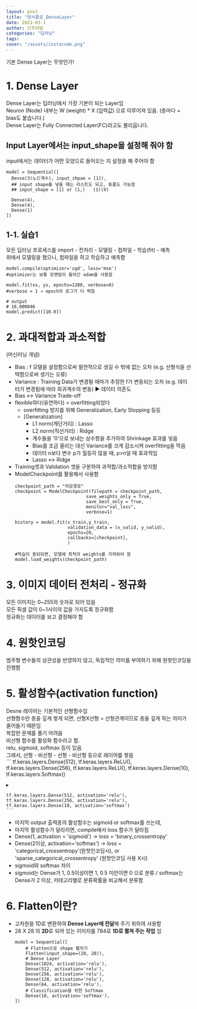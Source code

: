 ```yaml
---
layout: post
title: "텐서플로_DenseLayer"
date: 2021-03-1
author: 단우아범
categories: "딥러닝"
tags:	
cover: "/assets/instacode.png"
---
```


기본 Dense Layer는 무엇인가!  

# 1. Dense Layer  
Dense Layer는 딥러닝에서 가장 기본이 되는 Layer임  
Neuron (Node) 내부는 W (weight) * X (입력값) 으로 이루어져 있음. (층마다 + bias도 붙습니다.)  
Dense Layer는 Fully Connected Layer(FC)라고도 불리웁니다.  

## Input Layer에서는 input_shape을 설정해 줘야 함  
input에서는 데이터가 어떤 모양으로 들어오는 지 설정을 해 주어야 함  
  ```
  model = Sequential([
    Dense(3(노드개수), input_shpae = [1]),
    ## input shape를 넣을 때는 리스트도 되고, 튜플도 가능함
    ## input_shape = [1] or (1,)   (1)(X)

    Dense(4),
    Dense(4),
    Dense(1)
  ])
  ```


## 1-1. 실습1  
모든 딥러닝 프로세스틑 import - 전처리 - 모델링 - 컴파일 - 학습(fit) - 예측  
위에서 모델링을 했으니, 컴파일을 하고 학습하고 예측함  
  ```
  model.compile(optimizer='sgd', loss='mse')
  #optimizer는 보통 모멘텀이 들어간 adam을 사용함  

  model.fit(xs, ys, epochs=1200, verbose=0)
  #verbose = 1 → epoch의 로그가 다 찍힘

  # output
  # 16.000046
  model.predict([10.0])
  ```

# 2. 과대적합과 과소적합  
(머신러닝 개념)  
- Bias : f 모델을 설정함으로써 필연적으로 생길 수 밖에 없는 오차 (e.g. 선형식을 선택함으로써 생기는 오류)  
- Variance : Training Data가 변경될 때마가 추정한 f가 변동되는 오차 (e.g. 데이터가 변경됨에 따라 회귀계수의 변동) ▶ 데이터 의존도  
- Bias ↔ Variance Trade-off  
- flexible하다(유연하다) = overfitting되었다  
  - overfitting 방지를 위해 Generalization, Early Stopping 등등  
  - [Generalization]  
    - L1 norm(계단거리) : Lasso  
    - L2 norm(직선거리) : Ridge  
    - 계수들을 '0'으로 보내는 상수항을 추가하여 Shrinkage 효과를 넣음  
    - Bias를 조금 올리는 대신 Variance를 크게 감소시켜 overfitting을 막음  
    - 데이터 n보다 변수 p가 월등히 많을 때, p>n일 때 효과적임  
    - Lasso ↔ Ridge  
- Training셋과 Validation 셋을 구분하여 과적합/과소적합을 방지함  
- ModelCheckpoint를 활용해서 사용함  
    ```
    checkpoint_path = "저장경로"
    checkpoint = ModelCheckpoint(filepath = checkpoint_path,
                               save_weights_only = True,
                               save_best_only = True,
                               monitor="val_loss",
                               verbose=1)

    history = model.fit(x_train,y_train,
                        validation_data = (x_valid, y_valid),
                        epochs=20,
                        callbacks=[checkpoint],
                        )

    #학습이 종되되면, 모델에 최적의 weights를 가져와야 함
    model.load_weights(checkpoint_path)
    ```

# 3. 이미지 데이터 전처리 - 정규화  
모든 이미지는 0~255의 숫자로 되어 있음  
모든 픽셀 값이 0~1사이의 값을 가지도록 정규화함  
정규화는 데이터를 보고 결정해야 함  

# 4. 원핫인코딩  
범주형 변수들의 상관성을 반영하지 않고, 독립적인 의미를 부여하기 위해 원핫인코딩을 진행함  


# 5. 활성함수(activation function)  
Desne 레이어는 기본적인 선형함수임  
선형함수만 층을 깊게 쌓게 되면, 선형X선형 = 선형관계이므로 층을 깊게 하는 의미가 줄어들기 때문임  
복잡한 문제를 풀기 어려움  
비선형 함수를 활성화 함수라고 함.  
relu, sigmoid, softmax 등이 있음  
그래서, 선형 - 비선형 - 선형 - 비선형 등으로 레이어를 쌓음  
    ```
    tf.keras.layers.Dense(512),
    tf.keras.layers.ReLU(),
    tf.keras.layers.Dense(256),
    tf.keras.layers.ReLU(),
    tf.keras.layers.Dense(10),
    tf.keras.layers.Softmax()

    ▶ 

    tf.keras.layers.Dense(512, activation='relu'),
    tf.keras.layers.Dense(256, activation='relu'),
    tf.keras.layers.Dense(10, activation='softmax')
    ```
- 마지막 output 출력층의 활성함수는 sigmoid or softmax를 쓰는데,  
- 마지막 활성함수가 달라지면, compile에서 loss 함수가 달라짐  
- Dense(1, activation = 'sigmoid') → loss = 'binary_crossentropy'  
- Dense(2이상, activation='softmax') → loss = 'categorical_crossentropy'(원핫인코딩시), or 'sparse_categorical_crossentropy' (원핫인코딩 사용 X시)  
- sigmoid와 softmax 차이  
- sigmoid는 Dense가 1, 0.5이상이면 1, 0.5 미만이면 0 으로 분류 / softmax는 Dense가 2 이상, 카테고리별로 분류확률을 비교해서 분류함  

# 6. Flatten이란?  
- 고차원을 1D로 변환하여 **Dense Layer에 전달**해 주기 위하여 사용함  
- 28 X 28 의 **2D**로 되어 있는 이미지를 784로 **1D로 펼쳐 주는 작업** 임  
    ```
    model = Sequential([
        # Flatten으로 shape 펼치기
        Flatten(input_shape=(28, 28)),
        # Dense Layer
        Dense(1024, activation='relu'),
        Dense(512, activation='relu'),
        Dense(256, activation='relu'),
        Dense(128, activation='relu'),
        Dense(64, activation='relu'),
        # Classification을 위한 Softmax 
        Dense(10, activation='softmax'),
    ])
    ```


